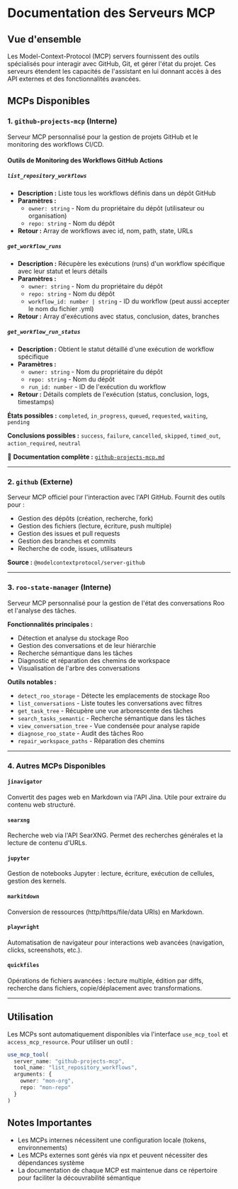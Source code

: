 # Documentation des Serveurs MCP

## Vue d'ensemble

Les Model-Context-Protocol (MCP) servers fournissent des outils spécialisés pour interagir avec GitHub, Git, et gérer l'état du projet. Ces serveurs étendent les capacités de l'assistant en lui donnant accès à des API externes et des fonctionnalités avancées.

## MCPs Disponibles

### 1. `github-projects-mcp` (Interne)

Serveur MCP personnalisé pour la gestion de projets GitHub et le monitoring des workflows CI/CD.

#### Outils de Monitoring des Workflows GitHub Actions

##### `list_repository_workflows`
- **Description :** Liste tous les workflows définis dans un dépôt GitHub
- **Paramètres :**
  - `owner: string` - Nom du propriétaire du dépôt (utilisateur ou organisation)
  - `repo: string` - Nom du dépôt
- **Retour :** Array de workflows avec id, nom, path, state, URLs

##### `get_workflow_runs`
- **Description :** Récupère les exécutions (runs) d'un workflow spécifique avec leur statut et leurs détails
- **Paramètres :**
  - `owner: string` - Nom du propriétaire du dépôt
  - `repo: string` - Nom du dépôt
  - `workflow_id: number | string` - ID du workflow (peut aussi accepter le nom du fichier .yml)
- **Retour :** Array d'exécutions avec status, conclusion, dates, branches

##### `get_workflow_run_status`
- **Description :** Obtient le statut détaillé d'une exécution de workflow spécifique
- **Paramètres :**
  - `owner: string` - Nom du propriétaire du dépôt
  - `repo: string` - Nom du dépôt
  - `run_id: number` - ID de l'exécution du workflow
- **Retour :** Détails complets de l'exécution (status, conclusion, logs, timestamps)

**États possibles :** `completed`, `in_progress`, `queued`, `requested`, `waiting`, `pending`

**Conclusions possibles :** `success`, `failure`, `cancelled`, `skipped`, `timed_out`, `action_required`, `neutral`

📖 **Documentation complète :** [`github-projects-mcp.md`](./github-projects-mcp.md)

---

### 2. `github` (Externe)

Serveur MCP officiel pour l'interaction avec l'API GitHub. Fournit des outils pour :
- Gestion des dépôts (création, recherche, fork)
- Gestion des fichiers (lecture, écriture, push multiple)
- Gestion des issues et pull requests
- Gestion des branches et commits
- Recherche de code, issues, utilisateurs

**Source :** `@modelcontextprotocol/server-github`

---

### 3. `roo-state-manager` (Interne)

Serveur MCP personnalisé pour la gestion de l'état des conversations Roo et l'analyse des tâches.

**Fonctionnalités principales :**
- Détection et analyse du stockage Roo
- Gestion des conversations et de leur hiérarchie
- Recherche sémantique dans les tâches
- Diagnostic et réparation des chemins de workspace
- Visualisation de l'arbre des conversations

**Outils notables :**
- `detect_roo_storage` - Détecte les emplacements de stockage Roo
- `list_conversations` - Liste toutes les conversations avec filtres
- `get_task_tree` - Récupère une vue arborescente des tâches
- `search_tasks_semantic` - Recherche sémantique dans les tâches
- `view_conversation_tree` - Vue condensée pour analyse rapide
- `diagnose_roo_state` - Audit des tâches Roo
- `repair_workspace_paths` - Réparation des chemins

---

### 4. Autres MCPs Disponibles

#### `jinavigator`
Convertit des pages web en Markdown via l'API Jina. Utile pour extraire du contenu web structuré.

#### `searxng`
Recherche web via l'API SearXNG. Permet des recherches générales et la lecture de contenu d'URLs.

#### `jupyter`
Gestion de notebooks Jupyter : lecture, écriture, exécution de cellules, gestion des kernels.

#### `markitdown`
Conversion de ressources (http/https/file/data URIs) en Markdown.

#### `playwright`
Automatisation de navigateur pour interactions web avancées (navigation, clicks, screenshots, etc.).

#### `quickfiles`
Opérations de fichiers avancées : lecture multiple, édition par diffs, recherche dans fichiers, copie/déplacement avec transformations.

---

## Utilisation

Les MCPs sont automatiquement disponibles via l'interface `use_mcp_tool` et `access_mcp_resource`. Pour utiliser un outil :

```typescript
use_mcp_tool(
  server_name: "github-projects-mcp",
  tool_name: "list_repository_workflows",
  arguments: {
    owner: "mon-org",
    repo: "mon-repo"
  }
)
```

## Notes Importantes

- Les MCPs internes nécessitent une configuration locale (tokens, environnements)
- Les MCPs externes sont gérés via npx et peuvent nécessiter des dépendances système
- La documentation de chaque MCP est maintenue dans ce répertoire pour faciliter la découvrabilité sémantique